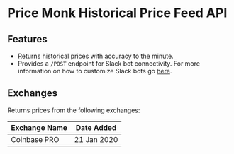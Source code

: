 # Price Monk Historical Price Feed API

## Features
- Returns historical prices with accuracy to the minute.
- Provides a `/POST` endpoint for Slack bot connectivity. For more information on how to customize Slack bots go [here](https://api.slack.com/interactivity/slash-commands).

## Exchanges 
Returns prices from the following exchanges:

Exchange Name | Date Added
--- | ---
Coinbase PRO | 21 Jan 2020